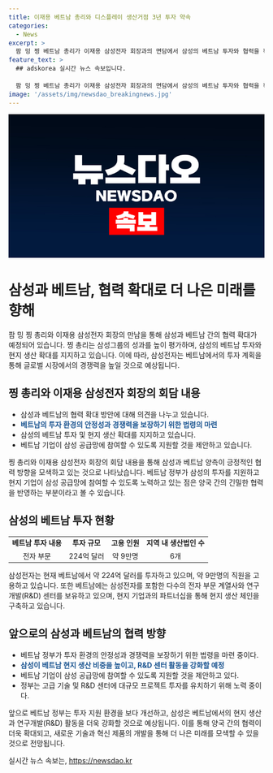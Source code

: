 ```yaml
---
title: 이재용 베트남 총리와 디스플레이 생산거점 3년 투자 약속
categories:
  - News
excerpt: >
  팜 밍 찡 베트남 총리가 이재용 삼성전자 회장과의 면담에서 삼성의 베트남 투자와 협력을 확대하기로 약속했다. 삼성은 향후 3년간 베트남 공장에 대규모 투자를 계획하고, 찡 총리는 삼성그룹의 기술적 기여와 현지 기업 참여를 지원하기로 제안했다. 삼성은 베트남에서 224억 달러를 투자하고, 현재 310개 기업이 생산 체인에 참여해 약 9만명을 고용하고 있다. 이날 찡 총리는 삼성전자 평택 사업장을 방문할 예정이다. (단어 수: 110)
feature_text: >
  ## adskorea 실시간 뉴스 속보입니다.

  팜 밍 찡 베트남 총리가 이재용 삼성전자 회장과의 면담에서 삼성의 베트남 투자와 협력을 확대하기로 약속했다. 삼성은 향후 3년간 베트남 공장에 대규모 투자를 계획하고, 찡 총리는 삼성그룹의 기술적 기여와 현지 기업 참여를 지원하기로 제안했다. 삼성은 베트남에서 224억 달러를 투자하고, 현재 310개 기업이 생산 체인에 참여해 약 9만명을 고용하고 있다. 이날 찡 총리는 삼성전자 평택 사업장을 방문할 예정이다. (단어 수: 110)
image: '/assets/img/newsdao_breakingnews.jpg'
---
```


<p><img src="/assets/img/newsdao_breakingnews.jpg" alt="adskorea 속보" /></p>

<h1>삼성과 베트남, 협력 확대로 더 나은 미래를 향해</h1>

<p data-ke-size="size16">팜 밍 찡 총리와 이재용 삼성전자 회장의 만남을 통해 삼성과 베트남 간의 협력 확대가 예정되어 있습니다. 찡 총리는 삼성그룹의 성과를 높이 평가하며, 삼성의 베트남 투자와 현지 생산 확대를 지지하고 있습니다. 이에 따라, 삼성전자는 베트남에서의 투자 계획을 통해 글로벌 시장에서의 경쟁력을 높일 것으로 예상됩니다.</p>

<h2 data-ke-size="size26">찡 총리와 이재용 삼성전자 회장의 회담 내용</h2>

<ul>
  <li>삼성과 베트남의 협력 확대 방안에 대해 의견을 나누고 있습니다.</li>
  <li><b><span style="color: #1a5490;">베트남의 투자 환경의 안정성과 경쟁력을 보장하기 위한 법령의 마련</span></b></li>
  <li>삼성의 베트남 투자 및 현지 생산 확대를 지지하고 있습니다.</li>
  <li>베트남 기업이 삼성 공급망에 참여할 수 있도록 지원할 것을 제안하고 있습니다.</li>
</ul>

<p data-ke-size="size16">찡 총리와 이재용 삼성전자 회장의 회담 내용을 통해 삼성과 베트남 양측이 긍정적인 협력 방향을 모색하고 있는 것으로 나타났습니다. 베트남 정부가 삼성의 투자를 지원하고 현지 기업이 삼성 공급망에 참여할 수 있도록 노력하고 있는 점은 양국 간의 긴밀한 협력을 반영하는 부분이라고 볼 수 있습니다.</p>

<h2 data-ke-size="size26">삼성의 베트남 투자 현황</h2>

<table>
  <tr>
    <td style="text-align: center; height: 17px;"><b>베트남 투자 내용</b></td>
    <td style="text-align: center; height: 17px;"><b>투자 규모</b></td>
    <td style="text-align: center; height: 17px;"><b>고용 인원</b></td>
    <td style="text-align: center; height: 17px;"><b>지역 내 생산법인 수</b></td>
  </tr>
  <tr>
    <td style="text-align: center; height: 17px;">전자 부문</td>
    <td style="text-align: center; height: 17px;">224억 달러</td>
    <td style="text-align: center; height: 17px;">약 9만명</td>
    <td style="text-align: center; height: 17px;">6개</td>
  </tr>
</table>

<p data-ke-size="size16">삼성전자는 현재 베트남에서 약 224억 달러를 투자하고 있으며, 약 9만명의 직원을 고용하고 있습니다. 또한 베트남에는 삼성전자를 포함한 다수의 전자 부문 계열사와 연구개발(R&D) 센터를 보유하고 있으며, 현지 기업과의 파트너십을 통해 현지 생산 체인을 구축하고 있습니다.</p>

<h2 data-ke-size="size26">앞으로의 삼성과 베트남의 협력 방향</h2>

<ul>
  <li>베트남 정부가 투자 환경의 안정성과 경쟁력을 보장하기 위한 법령을 마련 중이다.</li>
  <li><b><span style="color: #1a5490;">삼성이 베트남 현지 생산 비중을 높이고, R&D 센터 활동을 강화할 예정</span></b></li>
  <li>베트남 기업이 삼성 공급망에 참여할 수 있도록 지원할 것을 제안하고 있다.</li>
  <li>정부는 고급 기술 및 R&D 센터에 대규모 프로젝트 투자를 유치하기 위해 노력 중이다.</li>
</ul>

<p data-ke-size="size16">앞으로 베트남 정부는 투자 지원 환경을 보다 개선하고, 삼성은 베트남에서의 현지 생산과 연구개발(R&D) 활동을 더욱 강화할 것으로 예상됩니다. 이를 통해 양국 간의 협력이 더욱 확대되고, 새로운 기술과 혁신 제품의 개발을 통해 더 나은 미래를 모색할 수 있을 것으로 전망됩니다.</p>
실시간 뉴스 속보는, <a href="https://newsdao.kr" rel="dofollow">https://newsdao.kr</a>


